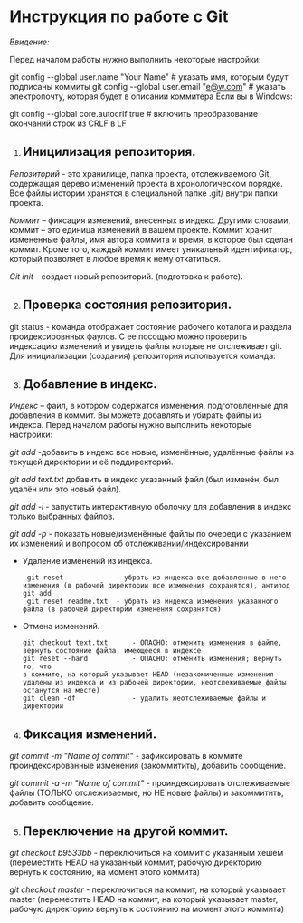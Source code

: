# **Инструкция по работе с Git**

*Ввидение:* 

Перед началом работы нужно выполнить некоторые настройки:

git config --global user.name "Your Name" # указать имя, которым будут подписаны коммиты
git config --global user.email "e@w.com"  # указать электропочту, которая будет в описании коммитера
Если вы в Windows:

git config --global core.autocrlf true # включить преобразование окончаний строк из CRLF в LF

 1. ## Иницилизация репозитория.

*Репозиторий* - это хранилище, папка проекта, отслеживаемого Git, содержащая дерево изменений проекта в хронологическом порядке. Все файлы истории хранятся в специальной папке .git/ внутри папки проекта. 


*Коммит* – фиксация изменений, внесенных в индекс. Другими словами, коммит – это единица изменений в вашем проекте. Коммит хранит измененные файлы, имя автора коммита и время, в которое был сделан коммит. Кроме того, каждый коммит имеет уникальный идентификатор, который позволяет в любое время к нему откатиться.

*Git init* - создает новый репозиторий. (подготовка к работе).   


2. ## Проверка состояния репозитория. 
git status - команда отображает состояние рабочего коталога и раздела проидексировнных фаулов. С ее посощью можно проверить индексацию изменений и увидеть файлы которые не отслеживает git. 
Для инициализации (создания) репозитория используется команда: 
  

3. ## Добавление в индекс.

*Индекс* – файл, в котором содержатся изменения, подготовленные для добавления в коммит. Вы можете добавлять и убирать файлы из индекса.
Перед началом работы нужно выполнить некоторые настройки:

*git add*         -добавить в индекс все новые, изменённые, удалённые файлы из текущей директории и её поддиректорий.

*git add text.txt*  добавить в индекс указанный файл (был изменён, был удалён или это новый файл).

*git add -i*      - запустить интерактивную оболочку для добавления в индекс только выбранных файлов.

*git add -p*       - показать новые/изменённые файлы по очереди с указанием их изменений и вопросом об отслеживании/индексировании

- Удаление изменений из индекса. 

       git reset             - убрать из индекса все добавленные в него изменения (в рабочей директории все изменения сохранятся), антипод git add
       git reset readme.txt  - убрать из индекса изменения указанного файла (в рабочей директории изменения сохранятся)

- Отмена изменений. 
        
      git checkout text.txt      - ОПАСНО: отменить изменения в файле, вернуть состояние файла, имеющееся в индексе
      git reset --hard           - ОПАСНО: отменить изменения; вернуть то, что 
      в коммите, на который указывает HEAD (незакомиченные изменения удалены из индекса и из рабочей директории, неотслеживаемые файлы останутся на месте)
      git clean -df              - удалить неотслеживаемые файлы и директории


4. ##  Фиксация изменений. 
*git commit -m "Name of commit"*   -  зафиксировать в коммите проиндексированные изменения (закоммитить), добавить сообщение.

*git commit -a -m "Name of commit"* - проиндексировать отслеживаемые файлы (ТОЛЬКО отслеживаемые, но НЕ новые файлы) и закоммитить, добавить сообщение.

5. ## Переключение на другой коммит.
*git checkout b9533bb*  - переключиться на коммит с указанным хешем (переместить HEAD на указанный коммит, рабочую директорию вернуть к состоянию, на момент этого коммита)

*git checkout master*  - переключиться на коммит, на который указывает master (переместить HEAD на коммит, на который указывает master, рабочую директорию вернуть к состоянию на момент этого коммита)
